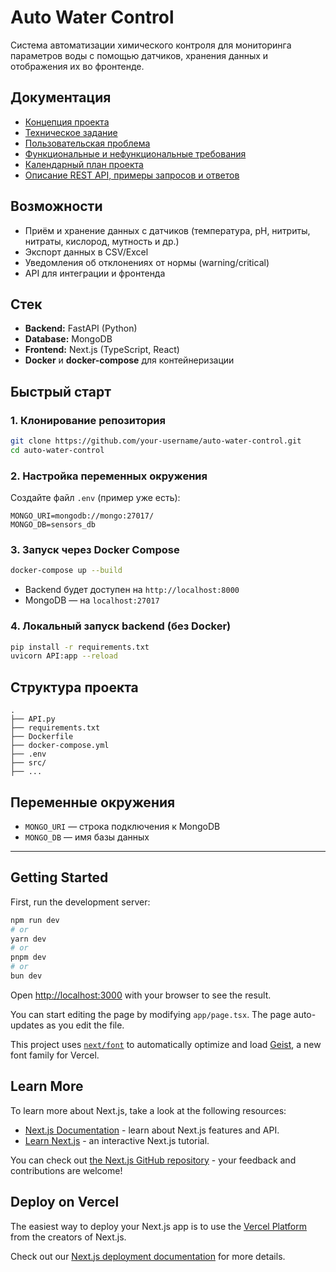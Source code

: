 # Auto Water Control

Система автоматизации химического контроля для мониторинга параметров воды с помощью датчиков, хранения данных и отображения их во фронтенде.

## Документация

- [Концепция проекта](./docs/КОНЦЕПЦИЯ_ПРОЕКТА.md)
- [Техническое задание](./docs/ТЕХНИЧЕСКОЕ_ЗАДАНИЕ.md)
- [Пользовательская проблема](./docs/ПОЛЬЗОВАТЕЛЬСКАЯ_ПРОБЛЕМА.md)
- [Функциональные и нефункциональные требования](./docs/ТРЕБОВАНИЯ.md)
- [Календарный план проекта](./docs/КАЛЕНДАРНЫЙ_ПЛАН.md)
- [Описание REST API, примеры запросов и ответов](./docs/API.md)

## Возможности

- Приём и хранение данных с датчиков (температура, pH, нитриты, нитраты, кислород, мутность и др.)
- Экспорт данных в CSV/Excel
- Уведомления об отклонениях от нормы (warning/critical)
- API для интеграции и фронтенда

## Стек

- **Backend:** FastAPI (Python)
- **Database:** MongoDB
- **Frontend:** Next.js (TypeScript, React)
- **Docker** и **docker-compose** для контейнеризации

## Быстрый старт

### 1. Клонирование репозитория

```bash
git clone https://github.com/your-username/auto-water-control.git
cd auto-water-control
```

### 2. Настройка переменных окружения

Создайте файл `.env` (пример уже есть):

```
MONGO_URI=mongodb://mongo:27017/
MONGO_DB=sensors_db
```

### 3. Запуск через Docker Compose

```bash
docker-compose up --build
```

- Backend будет доступен на `http://localhost:8000`
- MongoDB — на `localhost:27017`

### 4. Локальный запуск backend (без Docker)

```bash
pip install -r requirements.txt
uvicorn API:app --reload
```

## Структура проекта

```
.
├── API.py                 
├── requirements.txt
├── Dockerfile
├── docker-compose.yml
├── .env
├── src/                   
├── ...
```

## Переменные окружения

- `MONGO_URI` — строка подключения к MongoDB
- `MONGO_DB` — имя базы данных


---

## Getting Started

First, run the development server:

```bash
npm run dev
# or
yarn dev
# or
pnpm dev
# or
bun dev
```

Open [http://localhost:3000](http://localhost:3000) with your browser to see the result.

You can start editing the page by modifying `app/page.tsx`. The page auto-updates as you edit the file.

This project uses [`next/font`](https://nextjs.org/docs/app/building-your-application/optimizing/fonts) to automatically optimize and load [Geist](https://vercel.com/font), a new font family for Vercel.

## Learn More

To learn more about Next.js, take a look at the following resources:

- [Next.js Documentation](https://nextjs.org/docs) - learn about Next.js features and API.
- [Learn Next.js](https://nextjs.org/learn) - an interactive Next.js tutorial.

You can check out [the Next.js GitHub repository](https://github.com/vercel/next.js) - your feedback and contributions are welcome!

## Deploy on Vercel

The easiest way to deploy your Next.js app is to use the [Vercel Platform](https://vercel.com/new?utm_medium=default-template&filter=next.js&utm_source=create-next-app&utm_campaign=create-next-app-readme) from the creators of Next.js.

Check out our [Next.js deployment documentation](https://nextjs.org/docs/app/building-your-application/deploying) for more details.
